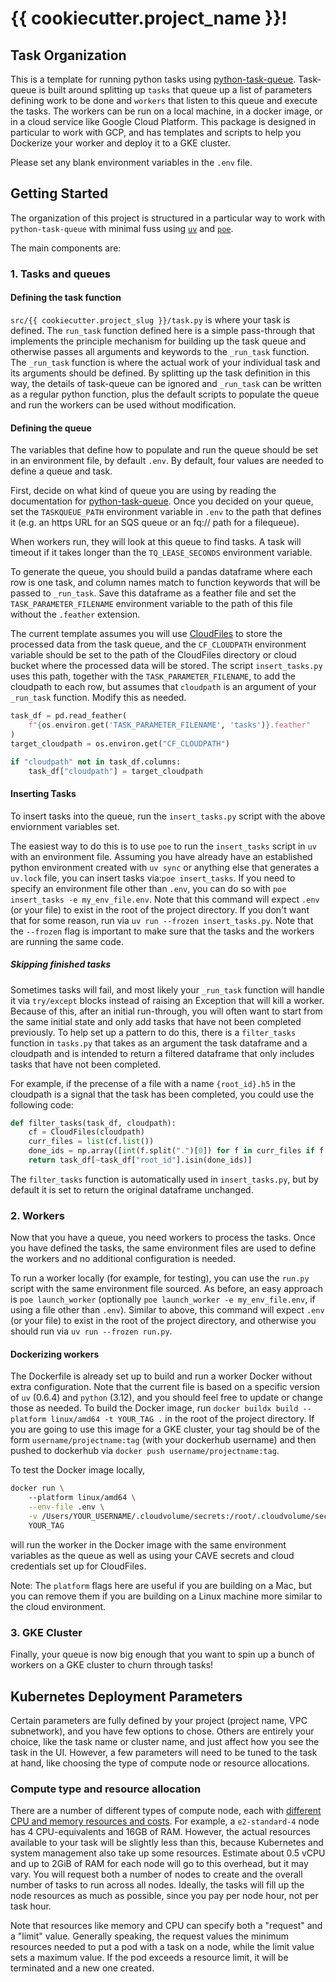 # {{ cookiecutter.project_name }}!

## Task Organization

This is a template for running python tasks using [python-task-queue](https://github.com/seung-lab/python-task-queue).
Task-queue is built around splitting up `tasks` that queue up a list of parameters defining work to be done and `workers` that listen to this queue and execute the tasks.
The workers can be run on a local machine, in a docker image, or in a cloud service like Google Cloud Platform.
This package is designed in particular to work with GCP, and has templates and scripts to help you Dockerize your worker and deploy it to a GKE cluster.

Please set any blank environment variables in the `.env` file.

## Getting Started

The organization of this project is structured in a particular way to work with `python-task-queue` with minimal fuss using [`uv`](https://docs.astral.sh/uv/) and [`poe`](https://poethepoet.natn.io/index.html).

The main components are:

### 1. Tasks and queues

#### Defining the task function

`src/{{ cookiecutter.project_slug }}/task.py` is where your task is defined.
The `run_task` function defined here is a simple pass-through that implements the principle mechanism for building up the task queue and otherwise passes all arguments and keywords to the `_run_task` function.
The `_run_task` function is where the actual work of your individual task and its arguments should be defined.
By splitting up the task definition in this way, the details of task-queue can be ignored and `_run_task` can be written as a regular python function, plus the default scripts to populate the queue and run the workers can be used without modification.

#### Defining the queue

The variables that define how to populate and run the queue should be set in an environment file, by default `.env`.
By default, four values are needed to define a queue and task.

First, decide on what kind of queue you are using by reading the documentation for [python-task-queue](https://github.com/seung-lab/python-task-queue).
Once you decided on your queue, set the `TASKQUEUE_PATH` environment variable in `.env` to the path that defines it (e.g. an https URL for an SQS queue or an fq:// path for a filequeue).

When workers run, they will look at this queue to find tasks.
A task will timeout if it takes longer than the `TQ_LEASE_SECONDS` environment variable.

To generate the queue, you should build a pandas dataframe where each row is one task, and column names match to function keywords that will be passed to `_run_task`.
Save this dataframe as a feather file and set the `TASK_PARAMETER_FILENAME` environment variable to the path of this file without the `.feather` extension.

The current template assumes you will use [CloudFiles](https://github.com/seung-lab/cloud-files) to store the processed data from the task queue, and the `CF_CLOUDPATH` environment variable should be set to the path of the CloudFiles directory or cloud bucket where the processed data will be stored.
The script `insert_tasks.py` uses this path, together with the `TASK_PARAMETER_FILENAME`, to add the cloudpath to each row, but assumes that `cloudpath` is an argument of your `_run_task` function.
Modify this as needed.

```python
task_df = pd.read_feather(
    f"{os.environ.get('TASK_PARAMETER_FILENAME', 'tasks')}.feather"
)
target_cloudpath = os.environ.get("CF_CLOUDPATH")

if "cloudpath" not in task_df.columns:
    task_df["cloudpath"] = target_cloudpath
```

#### Inserting Tasks

To insert tasks into the queue, run the `insert_tasks.py` script with the above enviornment variables set.

The easiest way to do this is to use `poe` to run the `insert_tasks` script in `uv` with an environment file.
Assuming you have already have an established python environment created with `uv sync` or anything else that generates a `uv.lock` file, you can insert tasks via:`poe insert_tasks`.
If you need to specify an environment file other than `.env`, you can do so with `poe insert_tasks -e my_env_file.env`.
Note that this command will expect `.env` (or your file) to exist in the root of the project directory.
If you don't want that for some reason, run via `uv run --frozen insert_tasks.py`.
Note that the `--frozen` flag is important to make sure that the tasks and the workers are running the same code.

##### Skipping finished tasks

Sometimes tasks will fail, and most likely your `_run_task` function will handle it via `try/except` blocks instead of raising an Exception that will kill a worker.
Because of this, after an initial run-through, you will often want to start from the same initial state and only add tasks that have not been completed previously.
To help set up a pattern to do this, there is a `filter_tasks` function in `tasks.py` that takes as an argument the task dataframe and a cloudpath and is intended to return a filtered dataframe that only includes tasks that have not been completed.

For example, if the precense of a file with a name `{root_id}.h5` in the cloudpath is a signal that the task has been completed, you could use the following code:

```python
def filter_tasks(task_df, cloudpath):
    cf = CloudFiles(cloudpath)
    curr_files = list(cf.list())
    done_ids = np.array([int(f.split(".")[0]) for f in curr_files if f.endswith(".h5")])
    return task_df[~task_df["root_id"].isin(done_ids)]
```

The `filter_tasks` function is automatically used in `insert_tasks.py`, but by default it is set to return the original dataframe unchanged.

### 2. Workers

Now that you have a queue, you need workers to process the tasks.
Once you have defined the tasks, the same environment files are used to define the workers and no additional configuration is needed.

To run a worker locally (for example, for testing), you can use the `run.py` script with the same environment file sourced.
As before, an easy approach is `poe launch_worker` (optionally `poe launch_worker -e my_env_file.env`, if using a file other than `.env`).
Similar to above, this command will expect `.env` (or your file) to exist in the root of the project directory, and otherwise you should run via `uv run --frozen run.py`.

#### Dockerizing workers

The Dockerfile is already set up to build and run a worker Docker without extra configuration.
Note that the current file is based on a specific version of `uv` (0.6.4) and `python` (3.12), and you should feel free to update or change those as needed.
To build the Docker image, run `docker buildx build --platform linux/amd64 -t YOUR_TAG .` in the root of the project directory.
If you are going to use this image for a GKE cluster, your tag should be of the form `username/projectname:tag` (with your dockerhub username) and then pushed to dockerhub via `docker push username/projectname:tag`.

To test the Docker image locally,

```bash
docker run \                           
    --platform linux/amd64 \
    --env-file .env \
    -v /Users/YOUR_USERNAME/.cloudvolume/secrets:/root/.cloudvolume/secrets \
    YOUR_TAG 
```

will run the worker in the Docker image with the same environment variables as the queue as well as using your CAVE secrets and cloud credentials set up for CloudFiles.

Note: The `platform` flags here are useful if you are building on a Mac, but you can remove them if you are building on a Linux machine more similar to the cloud environment.

### 3. GKE Cluster

Finally, your queue is now big enough that you want to spin up a bunch of workers on a GKE cluster to churn through tasks!

## Kubernetes Deployment Parameters

Certain parameters are fully defined by your project (project name, VPC subnetwork), and you have few options to chose.
Others are entirely your choice, like the task name or cluster name, and just affect how you see the task in the UI.
However, a few parameters will need to be tuned to the task at hand, like choosing the type of compute node or resource allocations. 

### Compute type and resource allocation

There are a number of different types of compute node, each with [different CPU and memory resources and costs](https://cloud.google.com/compute/docs/machine-types).
For example, a `e2-standard-4` node has 4 CPU-equivalents and 16GB of RAM.
However, the actual resources available to your task will be slightly less than this, because Kubernetes and system management also take up some resources.
Estimate about 0.5 vCPU and up to 2GiB of RAM for each node will go to this overhead, but it may vary.
You will request both a number of nodes to create and the overall number of tasks to run across all nodes.
Ideally, the tasks will fill up the node resources as much as possible, since you pay per node hour, not per task hour.

Note that resources like memory and CPU can specify both a "request" and a "limit" value.
Generally speaking, the request values the minimum resources needed to put a pod with a task on a node, while the limit value sets a maximum value.
If the pod exceeds a resource limit, it will be terminated and a new one created.
